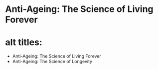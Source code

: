 # Anti-Ageing: The Science of Living Forever

# alt titles:
- Anti-Ageing: The Science of Living Forever
- Anti-Ageing: The Science of Longevity
